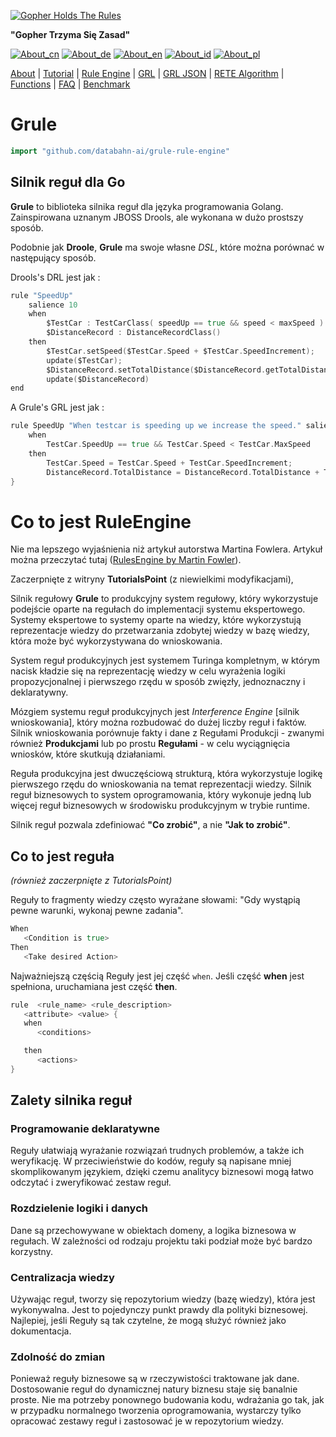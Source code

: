 [![Gopher Holds The Rules](https://github.com/databahn-ai/grule-rule-engine/blob/master/gopher-grule.png?raw=true)](https://github.com/databahn-ai/grule-rule-engine/blob/master/gopher-grule.png?raw=true)


__"Gopher Trzyma Się Zasad"__

[![About_cn](https://github.com/yammadev/flag-icons/blob/master/png/CN.png?raw=true)](../cn/About_cn.md)
[![About_de](https://github.com/yammadev/flag-icons/blob/master/png/DE.png?raw=true)](../de/About_de.md)
[![About_en](https://github.com/yammadev/flag-icons/blob/master/png/GB.png?raw=true)](../en/About_en.md)
[![About_id](https://github.com/yammadev/flag-icons/blob/master/png/ID.png?raw=true)](../id/About_id.md)
[![About_pl](https://github.com/yammadev/flag-icons/blob/master/png/PL.png?raw=true)](../pl/About_pl.md)

[About](About_pl.md) | [Tutorial](Tutorial_pl.md) | [Rule Engine](RuleEngine_pl.md) | [GRL](GRL_pl.md) | [GRL JSON](GRL_JSON_pl.md) | [RETE Algorithm](RETE_pl.md) | [Functions](Function_pl.md) | [FAQ](FAQ_pl.md) | [Benchmark](Benchmarking_pl.md)

# Grule

```go
import "github.com/databahn-ai/grule-rule-engine"
```

## Silnik reguł dla Go

**Grule** to biblioteka silnika reguł dla języka programowania Golang. Zainspirowana uznanym JBOSS Drools, ale wykonana w dużo prostszy sposób.

Podobnie jak **Droole**, **Grule** ma swoje własne *DSL*, które można porównać w następujący sposób.

Drools's DRL jest jak :

```go
rule "SpeedUp"
    salience 10
    when
        $TestCar : TestCarClass( speedUp == true && speed < maxSpeed )
        $DistanceRecord : DistanceRecordClass()
    then
        $TestCar.setSpeed($TestCar.Speed + $TestCar.SpeedIncrement);
        update($TestCar);
        $DistanceRecord.setTotalDistance($DistanceRecord.getTotalDistance() + $TestCar.Speed)
        update($DistanceRecord)
end
```

A Grule's GRL jest jak :

```go
rule SpeedUp "When testcar is speeding up we increase the speed." salience 10  {
    when
        TestCar.SpeedUp == true && TestCar.Speed < TestCar.MaxSpeed
    then
        TestCar.Speed = TestCar.Speed + TestCar.SpeedIncrement;
        DistanceRecord.TotalDistance = DistanceRecord.TotalDistance + TestCar.Speed;
}
```

# Co to jest RuleEngine

Nie ma lepszego wyjaśnienia niż artykuł autorstwa Martina Fowlera. Artykuł można przeczytać tutaj ([RulesEngine by Martin Fowler](https://martinfowler.com/bliki/RulesEngine.html)).

Zaczerpnięte z witryny **TutorialsPoint** (z niewielkimi modyfikacjami),

Silnik regułowy **Grule** to produkcyjny system regułowy, który wykorzystuje podejście oparte na regułach do implementacji systemu ekspertowego. Systemy ekspertowe to systemy oparte na wiedzy, które wykorzystują reprezentacje wiedzy do przetwarzania zdobytej wiedzy w bazę wiedzy, która może być wykorzystywana do wnioskowania.

System reguł produkcyjnych jest systemem Turinga kompletnym, w którym nacisk kładzie się na reprezentację wiedzy w celu wyrażenia logiki propozycjonalnej i pierwszego rzędu w sposób zwięzły, jednoznaczny i deklaratywny.

Mózgiem systemu reguł produkcyjnych jest *Interference Engine* [silnik wnioskowania], który można rozbudować do dużej liczby reguł i faktów. Silnik wnioskowania porównuje fakty i dane z Regułami Produkcji - zwanymi również **Produkcjami** lub po prostu **Regułami** - w celu wyciągnięcia wniosków, które skutkują działaniami.

Reguła produkcyjna jest dwuczęściową strukturą, która wykorzystuje logikę pierwszego rzędu do wnioskowania na temat reprezentacji wiedzy. Silnik reguł biznesowych to system oprogramowania, który wykonuje jedną lub więcej reguł biznesowych w środowisku produkcyjnym w trybie runtime.

Silnik reguł pozwala zdefiniować **"Co zrobić"**, a nie **"Jak to zrobić"**.

## Co to jest reguła

*(również zaczerpnięte z TutorialsPoint)*

Reguły to fragmenty wiedzy często wyrażane słowami: "Gdy wystąpią pewne warunki, wykonaj pewne zadania".

```go
When
   <Condition is true>
Then
   <Take desired Action>
```

Najważniejszą częścią Reguły jest jej część `when`. Jeśli część **when** jest spełniona, uruchamiana jest część **then**.

```go
rule  <rule_name> <rule_description>
   <attribute> <value> {
   when
      <conditions>

   then
      <actions>
}
```

## Zalety silnika reguł

### Programowanie deklaratywne

Reguły ułatwiają wyrażanie rozwiązań trudnych problemów, a także ich weryfikację. W przeciwieństwie do kodów, reguły są napisane mniej skomplikowanym językiem, dzięki czemu analitycy biznesowi mogą łatwo odczytać i zweryfikować zestaw reguł.

### Rozdzielenie logiki i danych

Dane są przechowywane w obiektach domeny, a logika biznesowa w regułach. W zależności od rodzaju projektu taki podział może być bardzo korzystny.

### Centralizacja wiedzy

Używając reguł, tworzy się repozytorium wiedzy (bazę wiedzy), która jest wykonywalna. Jest to pojedynczy punkt prawdy dla polityki biznesowej. Najlepiej, jeśli Reguły są tak czytelne, że mogą służyć również jako dokumentacja.

### Zdolność do zmian

Ponieważ reguły biznesowe są w rzeczywistości traktowane jak dane. Dostosowanie reguł do dynamicznej natury biznesu staje się banalnie proste. Nie ma potrzeby ponownego budowania kodu, wdrażania go tak, jak w przypadku normalnego tworzenia oprogramowania, wystarczy tylko opracować zestawy reguł i zastosować je w repozytorium wiedzy.
